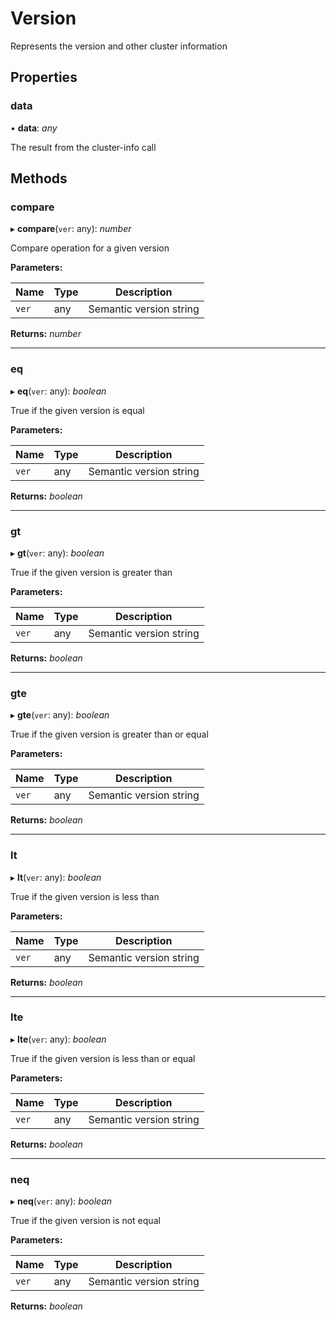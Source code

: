 # Version

Represents the version and other cluster information

## Properties

### data

• **data**: _any_

The result from the cluster-info call

## Methods

### compare

▸ **compare**(`ver`: any): _number_

Compare operation for a given version

**Parameters:**

| Name  | Type | Description             |
| ----- | ---- | ----------------------- |
| `ver` | any  | Semantic version string |

**Returns:** _number_

---

### eq

▸ **eq**(`ver`: any): _boolean_

True if the given version is equal

**Parameters:**

| Name  | Type | Description             |
| ----- | ---- | ----------------------- |
| `ver` | any  | Semantic version string |

**Returns:** _boolean_

---

### gt

▸ **gt**(`ver`: any): _boolean_

True if the given version is greater than

**Parameters:**

| Name  | Type | Description             |
| ----- | ---- | ----------------------- |
| `ver` | any  | Semantic version string |

**Returns:** _boolean_

---

### gte

▸ **gte**(`ver`: any): _boolean_

True if the given version is greater than or equal

**Parameters:**

| Name  | Type | Description             |
| ----- | ---- | ----------------------- |
| `ver` | any  | Semantic version string |

**Returns:** _boolean_

---

### lt

▸ **lt**(`ver`: any): _boolean_

True if the given version is less than

**Parameters:**

| Name  | Type | Description             |
| ----- | ---- | ----------------------- |
| `ver` | any  | Semantic version string |

**Returns:** _boolean_

---

### lte

▸ **lte**(`ver`: any): _boolean_

True if the given version is less than or equal

**Parameters:**

| Name  | Type | Description             |
| ----- | ---- | ----------------------- |
| `ver` | any  | Semantic version string |

**Returns:** _boolean_

---

### neq

▸ **neq**(`ver`: any): _boolean_

True if the given version is not equal

**Parameters:**

| Name  | Type | Description             |
| ----- | ---- | ----------------------- |
| `ver` | any  | Semantic version string |

**Returns:** _boolean_
